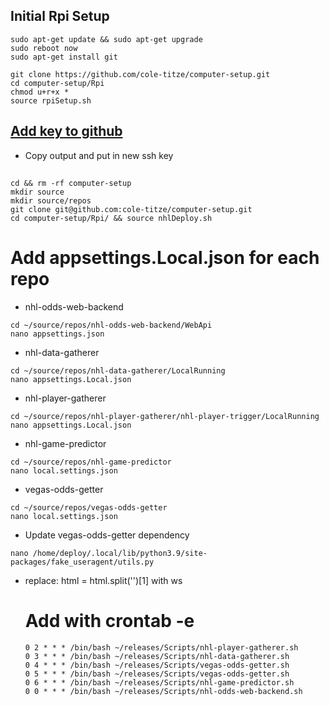 ## Initial Rpi Setup
```
sudo apt-get update && sudo apt-get upgrade 
sudo reboot now
sudo apt-get install git
```
```
git clone https://github.com/cole-titze/computer-setup.git
cd computer-setup/Rpi
chmod u+r+x *
source rpiSetup.sh
```
## [Add key to github](https://docs.github.com/en/github/authenticating-to-github/adding-a-new-ssh-key-to-your-github-account)
+ Copy output and put in new ssh key
## 
```
cd && rm -rf computer-setup
mkdir source
mkdir source/repos
git clone git@github.com:cole-titze/computer-setup.git
cd computer-setup/Rpi/ && source nhlDeploy.sh
```
# Add appsettings.Local.json for each repo
+ nhl-odds-web-backend
```
cd ~/source/repos/nhl-odds-web-backend/WebApi
nano appsettings.json
```
+ nhl-data-gatherer
```
cd ~/source/repos/nhl-data-gatherer/LocalRunning
nano appsettings.Local.json
```
+ nhl-player-gatherer
```
cd ~/source/repos/nhl-player-gatherer/nhl-player-trigger/LocalRunning
nano appsettings.Local.json
```
+ nhl-game-predictor
```
cd ~/source/repos/nhl-game-predictor
nano local.settings.json
```
+ vegas-odds-getter
```
cd ~/source/repos/vegas-odds-getter
nano local.settings.json
```
+ Update vegas-odds-getter dependency
```
nano /home/deploy/.local/lib/python3.9/site-packages/fake_useragent/utils.py
```
+ replace: html = html.split('<table class="w3-table-all notranslate">')[1] with ws
# Add with crontab -e
```
0 2 * * * /bin/bash ~/releases/Scripts/nhl-player-gatherer.sh
0 3 * * * /bin/bash ~/releases/Scripts/nhl-data-gatherer.sh
0 4 * * * /bin/bash ~/releases/Scripts/vegas-odds-getter.sh
0 5 * * * /bin/bash ~/releases/Scripts/vegas-odds-getter.sh
0 6 * * * /bin/bash ~/releases/Scripts/nhl-game-predictor.sh
0 0 * * * /bin/bash ~/releases/Scripts/nhl-odds-web-backend.sh
```